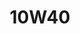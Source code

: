 ---
title: 10W40
layout: product
name: Petrovöll STÄRK SEMI SYNTHETIC GASOLINE ENGINE OIL
image: assets/img/10w40.jpg
image2: /../assets/img/10w40.jpg
grade: SAE 10W40
sizes: 4L
description: Petrovöll STÄRK Semi Synthetic is a partly synthetic, multi-grade, low-viscosity engine oil for use in petrol and diesel car engines. Produced using selected mineral-based and synthetic base oils, its high level of performance is achieved through the interaction of its special base oil composition and advanced additives.The modern design of Petrovöll STÄRK Semi Synthetic grades makes a wide range of applications possible and ensures reliable performance under all operating conditions.  
performance: API SL/CF, ACEA A3/B4-04, MB 229.1, Ford Motor Co.M2C-153E, BMW Long-life Oil-98, VW 505 00/500 00, Japanese Engines Qualified
benefits: 
    - Provides a stable lubricating film, even with hot oil and under excessive loads
    - Delivers a higher level of oxidation protection and very low oil consumption
    - Offers reliable protection against ‘black sludge’
    - Prevents adhesion, lacquering and coking of cylinders, pistons, valves and turbochargers
    - Reduces maintenance costs through extended engine life
    - Provides superior anti-friction and engine cleaning properties
---